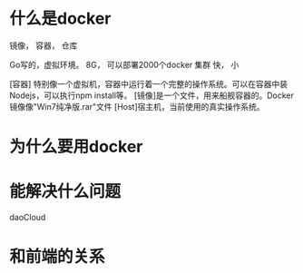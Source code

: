 # 什么是docker
  镜像， 容器， 仓库

  Go写的，虚拟环境。 8G， 可以部署2000个docker 集群
  快， 小

[容器] 特别像一个虚拟机，容器中运行着一个完整的操作系统。可以在容器中装Nodejs，可以执行npm install等。
[镜像]是一个文件，用来船舰容器的。Docker镜像像"Win7纯净版.rar"文件
[Host]宿主机，当前使用的真实操作系统。

# 为什么要用docker

# 能解决什么问题


daoCloud

# 和前端的关系